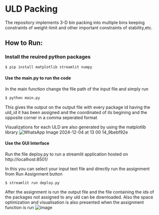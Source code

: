 # ULD Packing

The repository implements 3-D bin packing into multiple bins keeping constraints of weight-limit and other important constraints of stability,etc.

## How to Run:

### Install the reuired python packages

```bash
$ pip install matplotlib streamlit numpy
```

#### Use the main.py to run the code

In the main function change the file path of the input file and simply run

```bash
$ python main.py
```
This gives the output on the output file with every package id having the uld_id it has been assigned and the coordinated of its begining and the opposite corner in a comma seperated format

Visualizations for each ULD are also generated by using the matplotlib library
![WhatsApp Image 2024-12-04 at 13 00 14_9bebf92e](https://github.com/user-attachments/assets/e614f496-51bc-4d8c-b5dc-f5240a812f73)


#### Use the GUI Interface

Run the file deploy.py to run a streamlit application hosted on http://localhost:8501/

In this you can select your input text file and directly run the assignment from Run Assignment button

```
$ streamlit run deploy.py
```

After the assignment is run the output file and the file containing the ids of the packages not assigned to any uld can be downloaded.
Also the space optimization and visualisation is also presented when the assignment function is run
![image](https://github.com/user-attachments/assets/93f00c02-d74d-456d-8cb4-8485f57aa8e1)
